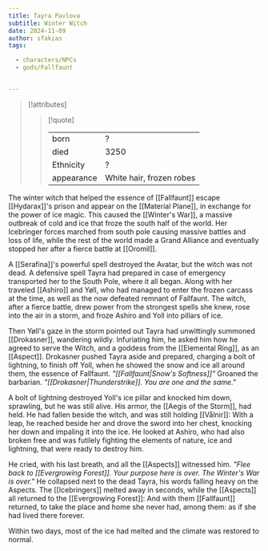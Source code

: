 ```yaml
---
title: Tayra Pavlova
subtitle: Winter Witch
date: 2024-11-09
author: sfakias
tags:

  - characters/NPCs
  - gods/Fallfaunt


---
```

> [!attributes]
> 
> > [!quote]
> >
> > | | |
> > | --- | --- |
> > | born | ? |
> > | died | 3250 |
> > | Ethnicity | ? |
> > | appearance | White hair, frozen robes |

The winter witch that helped the essence of [[Fallfaunt]] escape [[Hydarax]]'s prison and appear on the [[Material Plane]], in exchange for the power of ice magic. This caused the [[Winter's War]], a massive outbreak of cold and ice that froze the south half of the world. Her Icebringer forces marched from south pole causing massive battles and loss of life, while the rest of the world made a Grand Alliance and eventually stopped her after a fierce battle at [[Oromil]].

A [[Serafina]]'s powerful spell destroyed the Avatar, but the witch was not dead. A defensive spell Tayra had prepared in case of emergency transported her to the South Pole, where it all began. Along with her traveled [[Ashiro]] and Yøll, who had managed to enter the frozen carcass at the time, as well as the now defeated remnant of Fallfaunt. The witch, after a fierce battle, drew power from the strongest spells she knew, rose into the air in a storm, and froze Ashiro and Yoll into pillars of ice.

Then Yøll's gaze in the storm pointed out Tayra had unwittingly summoned [[Drokasner]], wandering wildly. Infuriating him, he asked him how he agreed to serve the Witch, and a goddess from the [[Elemental Ring]], as an [[Aspect]]. Drokasner pushed Tayra aside and prepared, charging a bolt of lightning, to finish off Yoll, when he showed the snow and ice all around them, the essence of Fallfaunt. _"[[Fallfaunt|Snow's Softness]]"_ Groaned the barbarian. _"[[Drokasner|Thunderstrike]]. You are one and the same."_

A bolt of lightning destroyed Yoll's ice pillar and knocked him down, sprawling, but he was still alive. His armor, the [[Aegis of the Storm]], had held. He had fallen beside the witch, and was still holding [[Vålnir]]: With a leap, he reached beside her and drove the sword into her chest, knocking her down and impaling it into the ice. He looked at Ashiro, who had also broken free and was futilely fighting the elements of nature, ice and lightning, that were ready to destroy him.

He cried, with his last breath, and all the [[Aspects]] witnessed him. _"Flee back to [[Evergrowing Forest]]. Your purpose here is over. The Winter's War is over."_ He collapsed next to the dead Tayra, his words falling heavy on the Aspects. The [[Icebringers]] melted away in seconds, while the [[Aspects]] all returned to the [[Evergrowing Forest]]: And with them [[Fallfaunt]] returned, to take the place and home she never had, among them: as if she had lived there forever.

Within two days, most of the ice had melted and the climate was restored to normal.